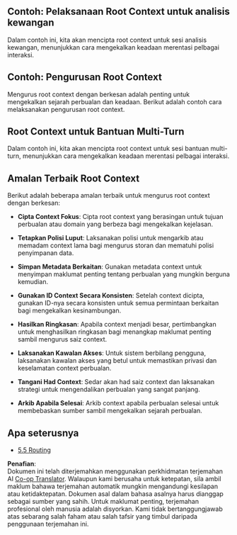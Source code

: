 <!--
CO_OP_TRANSLATOR_METADATA:
{
  "original_hash": "8311f46a35cf608c9780f39b62c9dc3f",
  "translation_date": "2025-07-14T02:05:31+00:00",
  "source_file": "05-AdvancedTopics/mcp-root-contexts/README.md",
  "language_code": "ms"
}
-->
## Contoh: Pelaksanaan Root Context untuk analisis kewangan

Dalam contoh ini, kita akan mencipta root context untuk sesi analisis kewangan, menunjukkan cara mengekalkan keadaan merentasi pelbagai interaksi.

## Contoh: Pengurusan Root Context

Mengurus root context dengan berkesan adalah penting untuk mengekalkan sejarah perbualan dan keadaan. Berikut adalah contoh cara melaksanakan pengurusan root context.

## Root Context untuk Bantuan Multi-Turn

Dalam contoh ini, kita akan mencipta root context untuk sesi bantuan multi-turn, menunjukkan cara mengekalkan keadaan merentasi pelbagai interaksi.

## Amalan Terbaik Root Context

Berikut adalah beberapa amalan terbaik untuk mengurus root context dengan berkesan:

- **Cipta Context Fokus**: Cipta root context yang berasingan untuk tujuan perbualan atau domain yang berbeza bagi mengekalkan kejelasan.

- **Tetapkan Polisi Luput**: Laksanakan polisi untuk mengarkib atau memadam context lama bagi mengurus storan dan mematuhi polisi penyimpanan data.

- **Simpan Metadata Berkaitan**: Gunakan metadata context untuk menyimpan maklumat penting tentang perbualan yang mungkin berguna kemudian.

- **Gunakan ID Context Secara Konsisten**: Setelah context dicipta, gunakan ID-nya secara konsisten untuk semua permintaan berkaitan bagi mengekalkan kesinambungan.

- **Hasilkan Ringkasan**: Apabila context menjadi besar, pertimbangkan untuk menghasilkan ringkasan bagi menangkap maklumat penting sambil mengurus saiz context.

- **Laksanakan Kawalan Akses**: Untuk sistem berbilang pengguna, laksanakan kawalan akses yang betul untuk memastikan privasi dan keselamatan context perbualan.

- **Tangani Had Context**: Sedar akan had saiz context dan laksanakan strategi untuk mengendalikan perbualan yang sangat panjang.

- **Arkib Apabila Selesai**: Arkib context apabila perbualan selesai untuk membebaskan sumber sambil mengekalkan sejarah perbualan.

## Apa seterusnya

- [5.5 Routing](../mcp-routing/README.md)

**Penafian**:  
Dokumen ini telah diterjemahkan menggunakan perkhidmatan terjemahan AI [Co-op Translator](https://github.com/Azure/co-op-translator). Walaupun kami berusaha untuk ketepatan, sila ambil maklum bahawa terjemahan automatik mungkin mengandungi kesilapan atau ketidaktepatan. Dokumen asal dalam bahasa asalnya harus dianggap sebagai sumber yang sahih. Untuk maklumat penting, terjemahan profesional oleh manusia adalah disyorkan. Kami tidak bertanggungjawab atas sebarang salah faham atau salah tafsir yang timbul daripada penggunaan terjemahan ini.